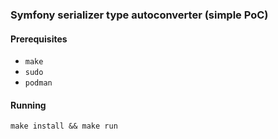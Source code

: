 ### Symfony serializer type autoconverter (simple PoC)

#### Prerequisites

* `make`
* `sudo`
* `podman`

#### Running
```
make install && make run
```